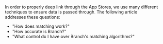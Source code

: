 
In order to properly deep link through the App Stores, we use many different techniques to ensure data is passed through. The following article addresses these questions:

* "How does matching work?"
* "How accurate is Branch?"
* "What control do I have over Branch's matching algorithms?"
